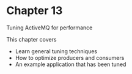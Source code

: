 # Chapter 13

Tuning ActiveMQ for performance

This chapter covers

- Learn general tuning techniques
- How to optimize producers and consumers
- An example application that has been tuned